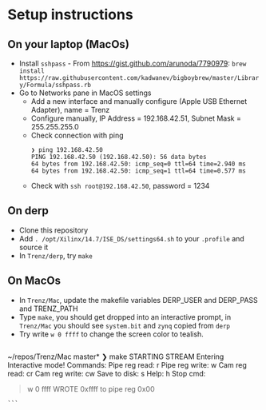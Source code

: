 # Setup instructions

## On your laptop (MacOs)
* Install `sshpass` - From https://gist.github.com/arunoda/7790979: `brew install https://raw.githubusercontent.com/kadwanev/bigboybrew/master/Library/Formula/sshpass.rb`
* Go to Networks pane in MacOS settings
    * Add a new interface and manually configure (Apple USB Ethernet Adapter), name = Trenz
    * Configure manually, IP Address = 192.168.42.51, Subnet Mask = 255.255.255.0
    * Check connection with ping
      ```
      ❯ ping 192.168.42.50
      PING 192.168.42.50 (192.168.42.50): 56 data bytes
      64 bytes from 192.168.42.50: icmp_seq=0 ttl=64 time=2.940 ms
      64 bytes from 192.168.42.50: icmp_seq=1 ttl=64 time=0.577 ms
      ```
    * Check with `ssh root@192.168.42.50`, password = 1234

## On derp
* Clone this repository
* Add `. /opt/Xilinx/14.7/ISE_DS/settings64.sh` to your `.profile` and source it
* In `Trenz/derp`, try `make`

## On MacOs
* In `Trenz/Mac`, update the makefile variables DERP_USER and DERP_PASS and TRENZ_PATH
* Type `make`, you should get dropped into an interactive prompt, in `Trenz/Mac` you should see `system.bit` and `zynq` copied from `derp`
* Try write `w 0 ffff` to change the screen color to tealish.
    ```
~/repos/Trenz/Mac master*
❯ make
STARTING STREAM
Entering Interactive mode!
Commands:
        Pipe reg read:  r <regNum>
        Pipe reg write: w <regNum> <value>
        Cam reg read:   cr <camid> <addr>
        Cam reg write:  cw <camid> <addr> <value>
        Save to disk:   s
        Help:           h
        Stop cmd:       <Anything else>
>w 0 ffff
WROTE 0xffff to pipe reg 0x00
>
    ```

